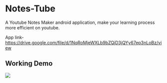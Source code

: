 # Notes-Tube

A Youtube Notes Maker android application, make your learning process more efficient on youtube.

App link- https://drive.google.com/file/d/1NqRoMjeWXLb9bZQjD3jQYy67ep3nLoBz/view

## Working Demo

![](notestube-2.gif)
